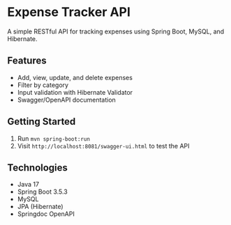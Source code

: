 # Expense Tracker API

A simple RESTful API for tracking expenses using Spring Boot, MySQL, and Hibernate.

## Features
- Add, view, update, and delete expenses
- Filter by category
- Input validation with Hibernate Validator
- Swagger/OpenAPI documentation

## Getting Started
1. Run `mvn spring-boot:run`
2. Visit `http://localhost:8081/swagger-ui.html` to test the API

## Technologies
- Java 17
- Spring Boot 3.5.3
- MySQL
- JPA (Hibernate)
- Springdoc OpenAPI
